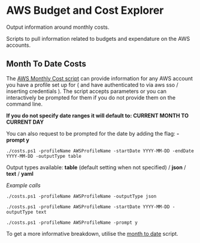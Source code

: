 # AWS Budget and Cost Explorer

Output information around monthly costs.

Scripts to pull information related to budgets and expendature on the AWS accounts.

## Month To Date Costs

The [AWS Monthly Cost script](costs.ps1) can provide information for any AWS account you have a profile set up for ( and have authenticated to via aws sso / inserting credentials ). The script accepts parameters or you can interactively be prompted for them if you do not provide them on the command line.

**If you do not specify date ranges it will default to: CURRENT MONTH TO CURRENT DAY**

You can also request to be prompted for the date by adding the flag:  **-prompt y**

```
./costs.ps1 -profileName AWSProfileName -startDate YYYY-MM-DD -endDate YYYY-MM-DD -outputType table
```

Output types available: **table** (default setting when not specified) / **json** / **text** / **yaml**

*Example calls*
```
./costs.ps1 -profileName AWSProfileName -outputType json
```

```
./costs.ps1 -profileName AWSProfileName -startDate YYYY-MM-DD -outputType text
```

```
./costs.ps1 -profileName AWSProfileName -prompt y
```
To get a more informative breakdown, utilise the [month to date](costs.ps1) script.